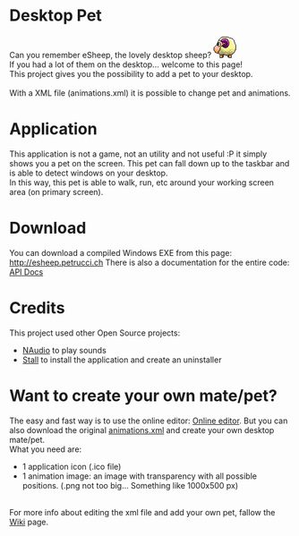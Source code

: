 ﻿# Desktop Pet

Can you remember eSheep, the lovely desktop sheep?
<img src='Images/esheep.png' /><br />
If you had a lot of them on the desktop... welcome to this page!<br />
This project gives you the possibility to add a pet to your desktop.<br />
<br />
With a XML file (animations.xml) it is possible to change pet and animations.<br />
<h1>Application</h1>
This application is not a game, not an utility and not useful :P it simply shows you
a pet on the screen. This pet can fall down up to the taskbar and is able to detect 
windows on your desktop.<br />
In this way, this pet is able to walk, run, etc around your working screen area (on primary screen).
<h1>Download</h1>
You can download a compiled Windows EXE from this page:
<a href='http://esheep.petrucci.ch'>http://esheep.petrucci.ch</a>
There is also a documentation for the entire code:
<a href='https://github.com/Adrianotiger/desktopPet/tree/master/Docs'>API Docs</a>
<h1>Credits</h1>
This project used other Open Source projects:
<ul>
<li><a href='https://naudio.codeplex.com'>NAudio</a> to play sounds
<li><a href='https://github.com/jamesqo/Stall'>Stall</a> to install the application and create an uninstaller 
</ul>
<h1>Want to create your own mate/pet?</h1>
The easy and fast way is to use the online editor:
<a href='http://esheep.petrucci.ch/?pagina=editor'>Online editor</a>.
But you can also download the original <a href='Resources/animations.xml'>animations.xml</a> and create your own desktop mate/pet.<br />
What you need are:
<ul>
<li>1 application icon (.ico file)
<li>1 animation image: an image with transparency with all possible positions. (.png not too big... Something like 1000x500 px)
</ul><br />
For more info about editing the xml file and add your own pet, fallow the <a href='../../wiki/'>Wiki</a> page.<br />

